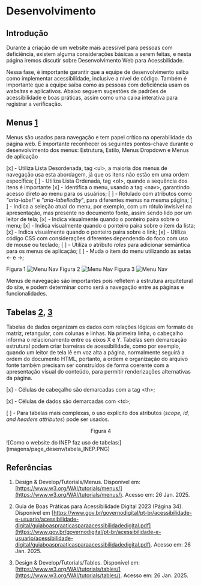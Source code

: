 # Desenvolvimento

  

## Introdução

Durante a criação de um website mais acessível para pessoas com deficiência, existem alguma considerações básicas a serem feitas, e nesta página iremos discutir sobre Desenvolvimento Web para Acessbilidade. 

Nessa fase, é importante garantir que a equipe de desenvolvimento saiba como implementar acessibilidade, inclusive a nível de código. Também é importante que a equipe saiba como as pessoas com deficiência usam os _websites_ e aplicativos. Abaixo seguem  sugestões de padrões de acessibilidade e boas práticas, assim como uma caixa interativa para registrar a verificação.

##  Menus [1](#1)
Menus são usados para navegação e tem papel crítico na operabilidade da página web. É importante reconhecer os seguintes pontos-chave durante o desenvolvimento dos menus:
Estrutura, Estilo, Menus Dropdown e Menus de aplicação

[x] - Utiliza Lista Desordenada, tag \<ul>, a maioria dos menus de navegação usa esta abordagem, já que os itens não estão em uma ordem específica;
[ ] - Utiliza Lista Ordenada, tag \<ol>, 	quando a sequência dos itens é importante
[x] - Identifica o menu, usando a tag \<nav>, garantindo acesso direto ao menu para os usuários;
[ ] - Rotulado com atributos como _"aria-label"_ e  _"aria-labelledby_",  para diferentes menus na mesma página;
[ ] - Indica a seleção atual do menu, por exemplo, com um rótulo invisível na apresentação, mas presente no documento fonte, assim sendo lido por um leitor de tela;
[x] - Indica visualmente quando o ponteiro paira sobre o menu;
[x] - Indica visualmente quando o ponteiro paira sobre o item da lista;
[x] - Indica visualmente quando o ponteiro paira sobre o link;
[x] - Utiliza código CSS com considerações diferentes dependendo do foco com uso de mouse ou teclado;
[ ] - Utiliza o atributo _roles_ para adicionar semântica para os menus de aplicação;
[ ] - Muda o item do menu utilizando as setas <- e ->;

Figura 1
![Menu Nav](imagens/page_desenv/menu_nav_ul)
Figura 2
![Menu Nav](imagens/page_desenv/menu_nav_ul_hover)
Figura 3
![Menu Nav](imagens/page_desenv/menu_nav_ul_keyboard_select)

Menus de navegação são importantes pois refletem a estrutura arquitetural do site, e podem determinar como será a navegação entre as páginas e funcionalidades.

## Tabelas [2](#2), [3](#3)

Tabelas de dados organizam os dados com relações lógicas em formato de matriz, retangular, com colunas e linhas. Na primeira linha, o cabeçalho informa o relacionamento entre os eixos X e Y. 
Tabelas sem demarcação estrutural podem criar barreiras de acessibilidade, como por exemplo, quando um leitor de tela lê em voz alta a página, normalmente seguirá a ordem do documento HTML, portanto, a ordem e organização do arquivo fonte também precisam ser construídos de forma coerente com a apresentação visual do conteúdo, para permitir renderizações alternativas da página.

[x] - Células de cabeçalho são demarcadas com a tag \<th>;

[x] - Células de dados são demarcadas com \<td>;

[ ] - Para tabelas mais complexas, o uso explícito dos atributos (_scope, id, and headers attributes_) pode ser usados.

<p style="text-align:center;">Figura 4</p>
![Como o website do INEP faz uso de tabelas:](imagens/page_desenv/tabela_INEP.PNG)

  



## Referências

1. Design & Develop/Tutorials/Menus. Disponível em: [https://www.w3.org/WAI/tutorials/menus/](https://www.w3.org/WAI/tutorials/menus/). Acesso em: 26 Jan. 2025.

2. Guia de Boas Práticas para Acessibilidade Digital 2023 (Página 34). Disponível em [https://www.gov.br/governodigital/pt-br/acessibilidade-e-usuario/acessibilidade-digital/guiaboaspraaticasparaacessibilidadedigital.pdf](https://www.gov.br/governodigital/pt-br/acessibilidade-e-usuario/acessibilidade-digital/guiaboaspraaticasparaacessibilidadedigital.pdf). Acesso em: 26 Jan. 2025.

3. Design & Develop/Tutorials/Tables. Disponível em: [https://www.w3.org/WAI/tutorials/tables/](https://www.w3.org/WAI/tutorials/tables/). Acesso em: 26 Jan. 2025.